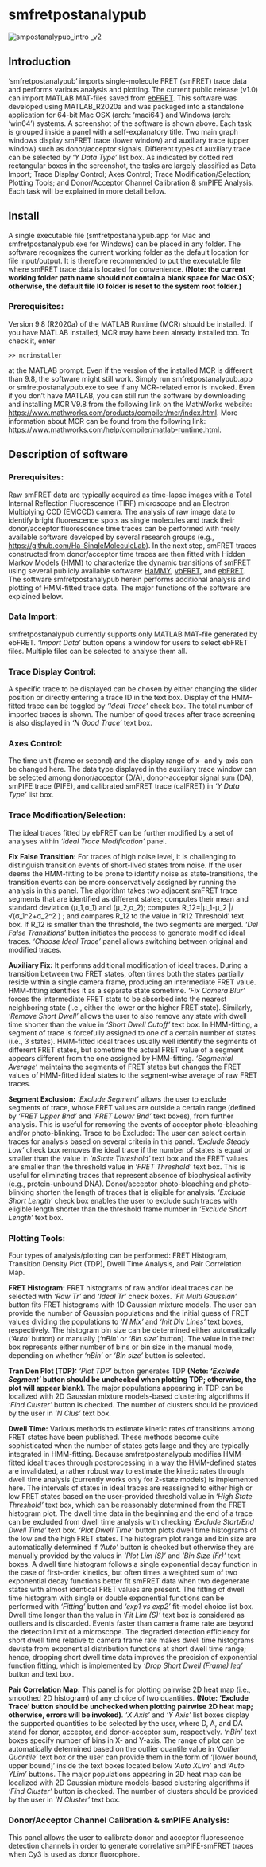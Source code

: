 # smfretpostanalypub

![smpostanalypub_intro _v2](https://github.com/shyuklee/smfretpostanalypub/assets/6265815/26ea85ae-08c2-4607-84ae-7a4730256198)


## Introduction
‘smfretpostanalypub’ imports single-molecule FRET (smFRET) trace data and performs various analysis and plotting. The current public release (v1.0) can import MATLAB MAT-files saved from [ebFRET](http://ebfret.github.io/). This software was developed using MATLAB_R2020a and was packaged into a standalone application for 64-bit Mac OSX (arch: ‘maci64’) and Windows (arch: ‘win64’) systems. A screenshot of the software is shown above. Each task is grouped inside a panel with a self-explanatory title. Two main graph windows display smFRET trace (lower window) and auxiliary trace (upper window) such as donor/acceptor signals. Different types of auxiliary trace can be selected by _‘Y Data Type’_ list box. As indicated by dotted red rectangular boxes in the screenshot, the tasks are largely classified as Data Import; Trace Display Control; Axes Control; Trace Modification/Selection; Plotting Tools; and Donor/Acceptor Channel Calibration & smPIFE Analysis. Each task will be explained in more detail below. 


## Install
A single executable file (smfretpostanalypub.app for Mac and smfretpostanalypub.exe for Windows) can be placed in any folder. The software recognizes the current working folder as the default location for file input/output. It is therefore recommended to put the executable file where smFRET trace data is located for convenience. **(Note: the current working folder path name should not contain a blank space for Mac OSX; otherwise, the default file IO folder is reset to the system root folder.)**

### Prerequisites: 
Version 9.8 (R2020a) of the MATLAB Runtime (MCR) should be installed.
If you have MATLAB installed, MCR may have been already installed too. To check it, enter  

    >> mcrinstaller
    
at the MATLAB prompt. Even if the version of the installed MCR is different than 9.8, the software might still work. Simply run smfretpostanalypub.app or smfretpostanalypub.exe to see if any MCR-related error is invoked. Even if you don’t have MATLAB, you can still run the software by downloading and installing MCR V9.8 from the following link on the MathWorks website: https://www.mathworks.com/products/compiler/mcr/index.html. More information about MCR can be found from the following link: https://www.mathworks.com/help/compiler/matlab-runtime.html.

## Description of software
### Prerequisites: 
Raw smFRET data are typically acquired as time-lapse images with a Total Internal Reflection Fluorescence (TIRF) microscope and an Electron Multiplying CCD (EMCCD) camera. The analysis of raw image data to identify bright fluorescence spots as single molecules and track their donor/acceptor fluorescence time traces can be performed with freely available software developed by several research groups (e.g., https://github.com/Ha-SingleMoleculeLab). In the next step, smFRET traces constructed from donor/acceptor time traces are then fitted with Hidden Markov Models (HMM) to characterize the dynamic transitions of smFRET using several publicly available software: [HaMMY](https://github.com/Ha-SingleMoleculeLab/HaMMy), [vbFRET](https://vbfret.sourceforge.net/), and [ebFRET](http://ebfret.github.io/). The software smfretpostanalypub herein performs additional analysis and plotting of HMM-fitted trace data. The major functions of the software are explained below. 

### Data Import: 
smfretpostanalypub currently supports only MATLAB MAT-file generated by ebFRET. _‘Import Data’_ button opens a window for users to select ebFRET files. Multiple files can be selected to analyse them all. 

### Trace Display Control: 
A specific trace to be displayed can be chosen by either changing the slider position or directly entering a trace ID in the text box. Display of the HMM-fitted trace can be toggled by _‘Ideal Trace’_ check box. The total number of imported traces is shown. The number of good traces after trace screening is also displayed in _‘N Good Trace’_ text box.

### Axes Control: 
The time unit (frame or second) and the display range of x- and y-axis can be changed here. The data type displayed in the auxiliary trace window can be selected among donor/acceptor (D/A), donor-acceptor signal sum (DA), smPIFE trace (PIFE), and calibrated smFRET trace (calFRET) in _‘Y Data Type’_ list box. 

### Trace Modification/Selection: 
The ideal traces fitted by ebFRET can be further modified by a set of analyses within _‘Ideal Trace Modification’_ panel.

**Fix False Transition:** For traces of high noise level, it is challenging to distinguish transition events of short-lived states from noise. If the user deems the HMM-fitting to be prone to identify noise as state-transitions, the transition events can be more conservatively assigned by running the analysis in this panel. The algorithm takes two adjacent smFRET trace segments that are identified as different states; computes their mean and standard deviation (μ_1,σ_1) and (μ_2,σ_2); computes R_12=|μ_1-μ_2 |/√(σ_1^2+σ_2^2 )  ; and compares R_12 to the value in ‘R12 Threshold’ text box. If R_12 is smaller than the threshold, the two segments are merged. _‘Del False Transitions’_ button initiates the process to generate modified ideal traces. _‘Choose Ideal Trace’_ panel allows switching between original and modified traces. 

**Auxiliary Fix:** It performs additional modification of ideal traces. During a transition between two FRET states, often times both the states partially reside within a single camera frame, producing an intermediate FRET value. HMM-fitting identifies it as a separate state sometime. _‘Fix Camera Blur’_ forces the intermediate FRET state to be absorbed into the nearest neighboring state (i.e., either the lower or the higher FRET state). Similarly, _‘Remove Short Dwell’_ allows the user to also remove any state with dwell time shorter than the value in _‘Short Dwell Cutoff’_ text box. In HMM-fitting, a segment of trace is forcefully assigned to one of a certain number of states (i.e., 3 states). HMM-fitted ideal traces usually well identify the segments of different FRET states, but sometime the actual FRET value of a segment appears different from the one assigned by HMM-fitting. _‘Segmental Average’_ maintains the segments of FRET states but changes the FRET values of HMM-fitted ideal states to the segment-wise average of raw FRET traces. 

**Segment Exclusion:** _‘Exclude Segment’_ allows the user to exclude segments of trace, whose FRET values are outside a certain range (defined by _‘FRET Upper Bnd’_ and _‘FRET Lower Bnd’_ text boxes), from further analysis. This is useful for removing the events of acceptor photo-bleaching and/or photo-blinking. 
Trace to be Excluded: The user can select certain traces for analysis based on several criteria in this panel. _‘Exclude Steady Low’_ check box removes the ideal trace if the number of states is equal or smaller than the value in _‘nState Threshold’_ text box and the FRET values are smaller than the threshold value in _‘FRET Threshold’_ text box. This is useful for eliminating traces that represent absence of biophysical activity (e.g., protein-unbound DNA). Donor/acceptor photo-bleaching and photo-blinking shorten the length of traces that is eligible for analysis. _‘Exclude Short Length’_ check box enables the user to exclude such traces with eligible length shorter than the threshold frame number in _‘Exclude Short Length’_ text box.

### Plotting Tools: 
Four types of analysis/plotting can be performed: FRET Histogram, Transition Density Plot (TDP), Dwell Time Analysis, and Pair Correlation Map. 

**FRET Histogram:** FRET histograms of raw and/or ideal traces can be selected with _‘Raw Tr’_ and _‘Ideal Tr’_ check boxes. _‘Fit Multi Gaussian’_ button fits FRET histograms with 1D Gaussian mixture models. The user can provide the number of Gaussian populations and the initial guess of FRET values dividing the populations to _‘N Mix’_ and _‘Init Div Lines’_ text boxes, respectively. The histogram bin size can be determined either automatically (_‘Auto’_ button) or manually (_‘nBin’_ or _‘Bin size’_ button). The value in the text box represents either number of bins or bin size in the manual mode, depending on whether _‘nBin’_ or _‘Bin size’_ button is selected.

**Tran Den Plot (TDP):** _‘Plot TDP’_ button generates TDP **(Note: _‘Exclude Segment’_ button should be unchecked when plotting TDP; otherwise, the plot will appear blank)**. The major populations appearing in TDP can be localized with 2D Gaussian mixture models-based clustering algorithms if _‘Find Cluster’_ button is checked. The number of clusters should be provided by the user in _‘N Clus’_ text box. 

**Dwell Time:**  Various methods to estimate kinetic rates of transitions among FRET states have been published. These methods become quite sophisticated when the number of states gets large and they are typically integrated in HMM-fitting. Because smfretpostanalypub modifies HMM-fitted ideal traces through postprocessing in a way the HMM-defined states are invalidated, a rather robust way to estimate the kinetic rates through dwell time analysis (currently works only for 2-state models) is implemented here. The intervals of states in ideal traces are reassigned to either high or low FRET states based on the user-provided threshold value in _‘High State Threshold’_ text box, which can be reasonably determined from the FRET histogram plot. The dwell time data in the beginning and the end of a trace can be excluded from dwell time analysis with checking _‘Exclude Start/End Dwell Time’_ text box. _‘Plot Dwell Time’_ button plots dwell time histograms of the low and the high FRET states. The histogram plot range and bin size are automatically determined if _‘Auto’_ button is checked but otherwise they are manually provided by the values in _‘Plot Lim (S)’_ and _‘Bin Size (Fr)’_ text boxes. A dwell time histogram follows a single exponential decay function in the case of first-order kinetics, but often times a weighted sum of two exponential decay functions better fit smFRET data when two degenerate states with almost identical FRET values are present. The fitting of dwell time histogram with single or double exponential functions can be performed with _‘Fitting’_ button and _‘exp1 vs exp2’_ fit-model choice list box. Dwell time longer than the value in _‘Fit Lim (S)’_ text box is considered as outliers and is discarded. Events faster than camera frame rate are beyond the detection limit of a microscope. The degraded detection efficiency for short dwell time relative to camera frame rate makes dwell time histograms deviate from exponential distribution functions at short dwell time range; hence, dropping short dwell time data improves the precision of exponential function fitting, which is implemented by _‘Drop Short Dwell (Frame) leq’_ button and text box.

**Pair Correlation Map:**  This panel is for plotting pairwise 2D heat map (i.e., smoothed 2D histogram) of any choice of two quantities. **(Note: ‘Exclude Trace’ button should be unchecked when plotting pairwise 2D heat map; otherwise, errors will be invoked)**. _‘X Axis’_ and _‘Y Axis’_ list boxes display the supported quantities to be selected by the user, where D, A, and DA stand for donor, acceptor, and donor-acceptor sum, respectively. _‘nBin’_ text boxes specify number of bins in X- and Y-axis. The range of plot can be automatically determined based on the outlier quantile value in _‘Outlier Quantile’_ text box or the user can provide them in the form of ‘[lower bound, upper bound]’ inside the text boxes located below _‘Auto XLim’_ and _‘Auto YLim’_ buttons. The major populations appearing in 2D heat map can be localized with 2D Gaussian mixture models-based clustering algorithms if _‘Find Cluster’_ button is checked. The number of clusters should be provided by the user in _‘N Cluster’_ text box.

### Donor/Acceptor Channel Calibration & smPIFE Analysis: 
This panel allows the user to calibrate donor and acceptor fluorescence detection channels in order to generate correlative smPIFE-smFRET traces when Cy3 is used as donor fluorophore.
